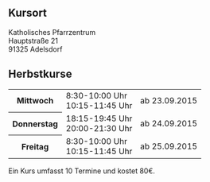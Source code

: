 ## Kursort

Katholisches Pfarrzentrum  
Hauptstraße 21  
91325 Adelsdorf

## Herbstkurse

<table>
<tr><th>Mittwoch</th><td>8:30-10:00 Uhr<br />10:15-11:45 Uhr</td><td>ab 23.09.2015</td></tr>
<tr><th>Donnerstag</th><td>18:15-19:45 Uhr<br />20:00-21:30 Uhr</td><td>ab 24.09.2015</td></tr>
<tr><th>Freitag</th><td>8:30-10:00 Uhr<br />10:15-11:45 Uhr</td><td>ab 25.09.2015</td></tr>
</table>

Ein Kurs umfasst 10 Termine und kostet 80€.
